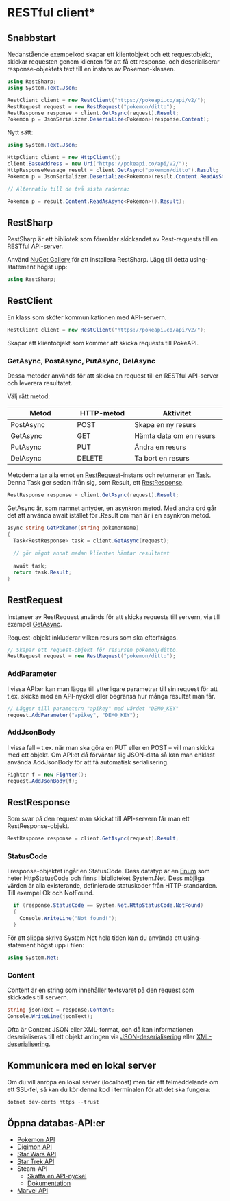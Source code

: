 # RESTful client\*

## Snabbstart

Nedanstående exempelkod skapar ett klientobjekt och ett requestobjekt, skickar requesten genom klienten för att få ett response, och deserialiserar response-objektets text till en instans av Pokemon-klassen.

```csharp
using RestSharp;
using System.Text.Json;

RestClient client = new RestClient("https://pokeapi.co/api/v2/");
RestRequest request = new RestRequest("pokemon/ditto");
RestResponse response = client.GetAsync(request).Result;
Pokemon p = JsonSerializer.Deserialize<Pokemon>(response.Content);

```

Nytt sätt:

```csharp
using System.Text.Json;

HttpClient client = new HttpClient();
client.BaseAddress = new Uri("https://pokeapi.co/api/v2/");
HttpResponseMessage result = client.GetAsync("pokemon/ditto").Result;
Pokemon p = JsonSerializer.Deserialize<Pokemon>(result.Content.ReadAsStringAsync().Result);

// Alternativ till de två sista raderna:

Pokemon p = result.Content.ReadAsAsync<Pokemon>().Result);
```

## RestSharp

RestSharp är ett bibliotek som förenklar skickandet av Rest-requests till en RESTful API-server.

Använd [NuGet Gallery](../../grundlaeggande/anvaenda-bibliotek-using.md#nuget-gallery) för att installera RestSharp. Lägg till detta using-statement högst upp:

```csharp
using RestSharp;
```

## RestClient

En klass som sköter kommunikationen med API-servern.

```csharp
RestClient client = new RestClient("https://pokeapi.co/api/v2/");
```

Skapar ett klientobjekt som kommer att skicka requests till PokeAPI.

### GetAsync, PostAsync, PutAsync, DelAsync

Dessa metoder används för att skicka en request till en RESTful API-server och leverera resultatet.

Välj rätt metod:

<table><thead><tr><th width="160.33333333333331">Metod</th><th width="139">HTTP-metod</th><th width="245.66666666666669">Aktivitet</th></tr></thead><tbody><tr><td>PostAsync</td><td>POST</td><td>Skapa en ny resurs</td></tr><tr><td>GetAsync</td><td>GET</td><td>Hämta data om en resurs</td></tr><tr><td>PutAsync</td><td>PUT</td><td>Ändra en resurs</td></tr><tr><td>DelAsync</td><td>DELETE</td><td>Ta bort en resurs</td></tr></tbody></table>

Metoderna tar alla emot en [RestRequest](restful-client.md#restrequest)-instans och returnerar en [Task](../threading/task.md). Denna Task ger sedan ifrån sig, som Result, ett [RestResponse](restful-client.md#restresponse).

```csharp
RestResponse response = client.GetAsync(request).Result;
```

GetAsync är, som namnet antyder, en [asynkron metod](../threading/task.md). Med andra ord går det att använda await istället för .Result om man är i en asynkron metod.

```csharp
async string GetPokemon(string pokemonName)
{
  Task<RestResponse> task = client.GetAsync(request);
  
  // gör något annat medan klienten hämtar resultatet
  
  await task;
  return task.Result;
}
```

## RestRequest

Instanser av RestRequest används för att skicka requests till servern, via till exempel [GetAsync](restful-client.md#get).

Request-objekt inkluderar vilken resurs som ska efterfrågas.

```csharp
// Skapar ett request-objekt för resursen pokemon/ditto.
RestRequest request = new RestRequest("pokemon/ditto");
```

### AddParameter

I vissa API:er kan man lägga till ytterligare parametrar till sin request för att t.ex. skicka med en API-nyckel eller begränsa hur många resultat man får.

```csharp
// Lägger till parametern "apikey" med värdet "DEMO_KEY"
request.AddParameter("apikey", "DEMO_KEY");
```

### AddJsonBody

I vissa fall – t.ex. när man ska göra en PUT eller en POST – vill man skicka med ett objekt. Om API:et då förväntar sig JSON-data så kan man enklast använda AddJsonBody för att få automatisk serialisering.

```csharp
Fighter f = new Fighter();
request.AddJsonBody(f);
```

## RestResponse

Som svar på den request man skickat till API-servern får man ett RestResponse-objekt.

```csharp
RestResponse response = client.GetAsync(request).Result;
```

### StatusCode

I response-objektet ingår en StatusCode. Dess datatyp är en [Enum](../../grundlaeggande/datatyper/enum.md) som heter HttpStatusCode och finns i biblioteket System.Net. Dess möjliga värden är alla existerande, definierade statuskoder från HTTP-standarden. Till exempel Ok och NotFound.

```csharp
  if (response.StatusCode == System.Net.HttpStatusCode.NotFound)
  {
    Console.WriteLine("Not found!");
  }
```

För att slippa skriva System.Net hela tiden kan du använda ett using-statement högst upp i filen:

```csharp
using System.Net;
```

### Content

Content är en string som innehåller textsvaret på den request som skickades till servern.

```csharp
string jsonText = response.Content;
Console.WriteLine(jsonText);
```

Ofta är Content JSON eller XML-format, och då kan informationen deserialiseras till ett objekt antingen via [JSON-deserialisering](../../filhantering/serialisering/json-serialisering.md#jsonserializer.deserialize-less-than-greater-than) eller [XML-deserialisering](../../filhantering/serialisering/xml-serialisering.md#deserialize).

## Kommunicera med en lokal server

Om du vill anropa en lokal server (localhost) men får ett felmeddelande om ett SSL-fel, så kan du kör denna kod i terminalen för att det ska fungera:

```powershell
dotnet dev-certs https --trust
```

## Öppna databas-API:er

* [Pokemon API](https://pokeapi.co/)
* [Digimon API](https://digimon-api.herokuapp.com/)
* [Star Wars API](https://swapi.py4e.com/)
* [Star Trek API](http://stapi.co/)
* Steam-API
  * [Skaffa en API-nyckel](https://steamcommunity.com/dev/apikey)
  * [Dokumentation](https://partner.steamgames.com/doc/webapi)
* [Marvel API](https://developer.marvel.com/)
